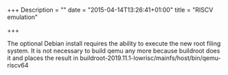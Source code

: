 +++
Description = ""
date = "2015-04-14T13:26:41+01:00"
title = "RISCV emulation"

+++

The optional Debian install requires the ability to execute the new root filing system.
It is not necessary to build qemu any more because buildroot does it and places the result in
buildroot-2019.11.1-lowrisc/mainfs/host/bin/qemu-riscv64
